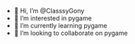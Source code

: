 - 👋 Hi, I’m @ClasssyGony
- 👀 I’m interested in pygame
- 🌱 I’m currently learning pygame
- 💞️ I’m looking to collaborate on pygame


<!---
ClasssyGony/ClasssyGony is a ✨ special ✨ repository because its `README.md` (this file) appears on your GitHub profile.
You can click the Preview link to take a look at your changes.
--->
